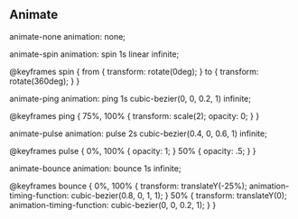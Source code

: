 ## Animate

animate-none animation: none;

animate-spin animation: spin 1s linear infinite;

@keyframes spin {
from {
transform: rotate(0deg);
}
to {
transform: rotate(360deg);
}
}

animate-ping animation: ping 1s cubic-bezier(0, 0, 0.2, 1) infinite;

@keyframes ping {
75%, 100% {
transform: scale(2);
opacity: 0;
}
}

animate-pulse animation: pulse 2s cubic-bezier(0.4, 0, 0.6, 1) infinite;

@keyframes pulse {
0%, 100% {
opacity: 1;
}
50% {
opacity: .5;
}
}

animate-bounce animation: bounce 1s infinite;

@keyframes bounce {
0%, 100% {
transform: translateY(-25%);
animation-timing-function: cubic-bezier(0.8, 0, 1, 1);
}
50% {
transform: translateY(0);
animation-timing-function: cubic-bezier(0, 0, 0.2, 1);
}
}
